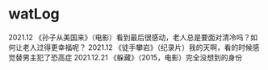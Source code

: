 # watLog
2021.12 《孙子从美国来》（电影）看到最后很感动，老人总是要面对清冷吗？如何让老人过得更幸福呢？
2021.12 《徒手攀岩》（纪录片）我的天啊，看的时候感觉替男主犯了恐高症
2021.12.21 《躲藏》（2015，电影）完全没想到的身份
